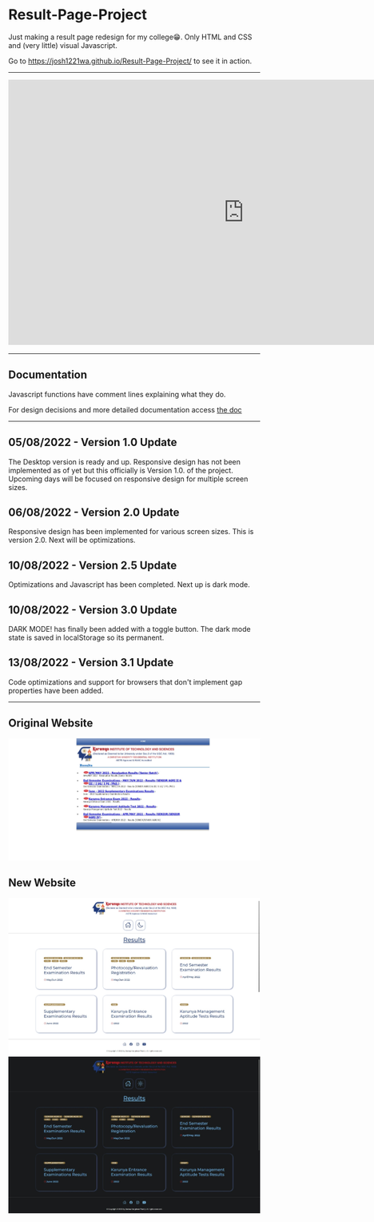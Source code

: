 # Result-Page-Project

Just making a result page redesign for my college😁.
Only HTML and CSS and (very little) visual Javascript.

Go to https://josh1221wa.github.io/Result-Page-Project/ to see it in action.

---

<iframe width="942" height="530" src="https://www.youtube.com/embed/957Pf0Q9qws" title="" frameborder="0" allow="accelerometer; autoplay; clipboard-write; encrypted-media; gyroscope; picture-in-picture" allowfullscreen></iframe>

---

## Documentation
<p>Javascript functions have comment lines explaining what they do.</p>
For design decisions and more detailed documentation access <a href="https://github.com/josh1221wa/Result-Page-Project/blob/master/Design-decisions.md">the doc</a>

---

## 05/08/2022 - Version 1.0 Update

The Desktop version is ready and up. Responsive design has not been implemented as of yet but this officially is Version 1.0. of the project. Upcoming days will be focused on responsive design for multiple screen sizes.

## 06/08/2022 - Version 2.0 Update

Responsive design has been implemented for various screen sizes. This is version 2.0. Next will be optimizations.

## 10/08/2022 - Version 2.5 Update

Optimizations and Javascript has been completed. Next up is dark mode.

## 10/08/2022 - Version 3.0 Update

DARK MODE! has finally been added with a toggle button. The dark mode state is saved in localStorage so its permanent.

## 13/08/2022 - Version 3.1 Update

Code optimizations and support for browsers that don't implement gap properties have been added.

---

## Original Website

![old page](https://github.com/josh1221wa/Result-Page-Project/blob/master/img/old-page.png?raw=true)

## New Website

![new page light](https://github.com/josh1221wa/Result-Page-Project/blob/master/img/new-page-light.png?raw=true)
![new page dark](https://github.com/josh1221wa/Result-Page-Project/blob/master/img/new-page-dark.png?raw=true)
